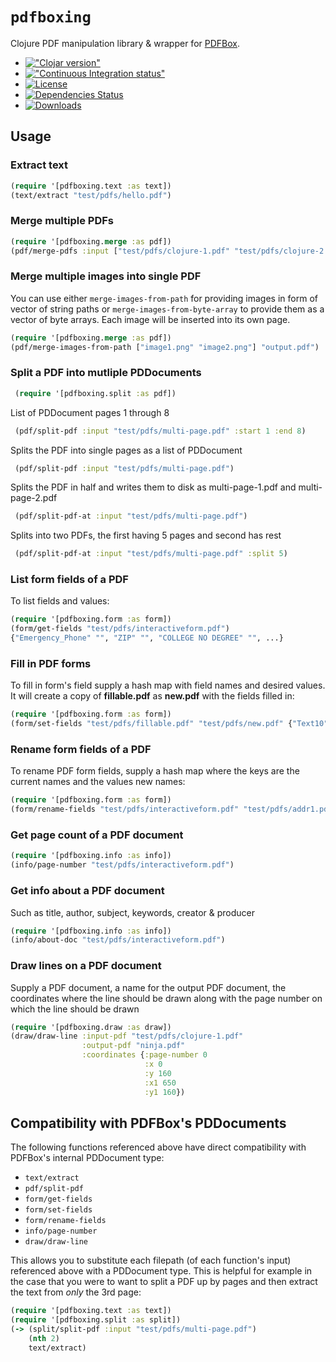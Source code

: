 # `pdfboxing`

Clojure PDF manipulation library & wrapper for [PDFBox](http://pdfbox.apache.org/).

* [!["Clojar version"](https://img.shields.io/clojars/v/pdfboxing.svg?style=flat-square)](https://clojars.org/pdfboxing)
* [!["Continuous Integration status"](https://img.shields.io/travis/dotemacs/pdfboxing.svg?style=flat-square)](http://travis-ci.org/dotemacs/pdfboxing)
* [![License](http://img.shields.io/badge/license-BSD-brightgreen.svg?style=flat-square)](http://www.opensource.org/licenses/bsd-license)
* [![Dependencies Status](https://versions.deps.co/dotemacs/pdfboxing/status.svg)](https://versions.deps.co/dotemacs/pdfboxing)
* [![Downloads](https://versions.deps.co/dotemacs/pdfboxing/downloads.svg)](https://versions.deps.co/dotemacs/pdfboxing)

## Usage

### Extract text

```clojure
(require '[pdfboxing.text :as text])
(text/extract "test/pdfs/hello.pdf")
```

### Merge multiple PDFs

```clojure
(require '[pdfboxing.merge :as pdf])
(pdf/merge-pdfs :input ["test/pdfs/clojure-1.pdf" "test/pdfs/clojure-2.pdf"] :output "foo.pdf")
```

### Merge multiple images into single PDF

You can use either `merge-images-from-path` for providing images in
form of vector of string paths or `merge-images-from-byte-array` to
provide them as a vector of byte arrays. Each image will be inserted
into its own page.


```clojure
(require '[pdfboxing.merge :as pdf])
(pdf/merge-images-from-path ["image1.png" "image2.png"] "output.pdf")
```

### Split a PDF into mutliple PDDocuments
```clojure
 (require '[pdfboxing.split :as pdf])
```
List of PDDocument pages 1 through 8
```clojure
 (pdf/split-pdf :input "test/pdfs/multi-page.pdf" :start 1 :end 8)
```
Splits the PDF into single pages as a list of PDDocument
```clojure
 (pdf/split-pdf :input "test/pdfs/multi-page.pdf")
```
Splits the PDF in half and writes them to disk as multi-page-1.pdf and multi-page-2.pdf
```clojure
 (pdf/split-pdf-at :input "test/pdfs/multi-page.pdf")
```
Splits into two PDFs, the first having 5 pages and second has rest
```clojure
 (pdf/split-pdf-at :input "test/pdfs/multi-page.pdf" :split 5)
```

### List form fields of a PDF

To list fields and values:

```clojure
(require '[pdfboxing.form :as form])
(form/get-fields "test/pdfs/interactiveform.pdf")
{"Emergency_Phone" "", "ZIP" "", "COLLEGE NO DEGREE" "", ...}
```
### Fill in PDF forms

To fill in form's field supply a hash map with field names and desired
values. It will create a copy of **fillable.pdf** as **new.pdf** with
the fields filled in:

```clojure
(require '[pdfboxing.form :as form])
(form/set-fields "test/pdfs/fillable.pdf" "test/pdfs/new.pdf" {"Text10" "My first name"})
```

### Rename form fields of a PDF

To rename PDF form fields, supply a hash map where the keys are the
current names and the values new names:

```clojure
(require '[pdfboxing.form :as form])
(form/rename-fields "test/pdfs/interactiveform.pdf" "test/pdfs/addr1.pdf" {"Address_1" "NewAddr"})
```
### Get page count of a PDF document

```clojure
(require '[pdfboxing.info :as info])
(info/page-number "test/pdfs/interactiveform.pdf")
```
### Get info about a PDF document

Such as title, author, subject, keywords, creator & producer

```clojure
(require '[pdfboxing.info :as info])
(info/about-doc "test/pdfs/interactiveform.pdf")
```

### Draw lines on a PDF document

Supply a PDF document, a name for the output PDF document, the
coordinates where the line should be drawn along with the page number
on which the line should be drawn

```clojure
(require '[pdfboxing.draw :as draw])
(draw/draw-line :input-pdf "test/pdfs/clojure-1.pdf"
                :output-pdf "ninja.pdf"
                :coordinates {:page-number 0
                              :x 0
                              :y 160
                              :x1 650
                              :y1 160})
```

## Compatibility with PDFBox's PDDocuments

The following functions referenced above have direct compatibility
with PDFBox's internal PDDocument type:

- `text/extract`
- `pdf/split-pdf`
- `form/get-fields`
- `form/set-fields`
- `form/rename-fields`
- `info/page-number`
- `draw/draw-line`

This allows you to substitute each filepath (of each function's input)
referenced above with a PDDocument type.  This is helpful for example
in the case that you were to want to split a PDF up by pages and then
extract the text from *only* the 3rd page:

```clojure
(require '[pdfboxing.text :as text])
(require '[pdfboxing.split :as split])
(-> (split/split-pdf :input "test/pdfs/multi-page.pdf")
    (nth 2)
    text/extract)
```
